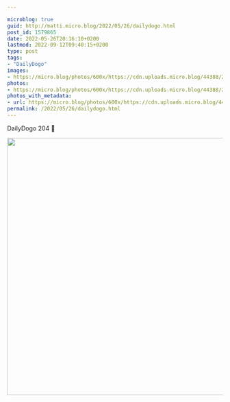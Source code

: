 ```yaml
---

microblog: true
guid: http://matti.micro.blog/2022/05/26/dailydogo.html
post_id: 1579865
date: 2022-05-26T20:16:10+0200
lastmod: 2022-09-12T09:40:15+0200
type: post
tags:
- "DailyDogo"
images:
- https://micro.blog/photos/600x/https://cdn.uploads.micro.blog/44388/2022/78617cb090.jpg
photos:
- https://micro.blog/photos/600x/https://cdn.uploads.micro.blog/44388/2022/78617cb090.jpg
photos_with_metadata:
- url: https://micro.blog/photos/600x/https://cdn.uploads.micro.blog/44388/2022/78617cb090.jpg
permalink: /2022/05/26/dailydogo.html
---
```

DailyDogo 204 🐶

<img src="/media/uploads/2022/78617cb090.jpg" width="600" height="600" alt="" />
